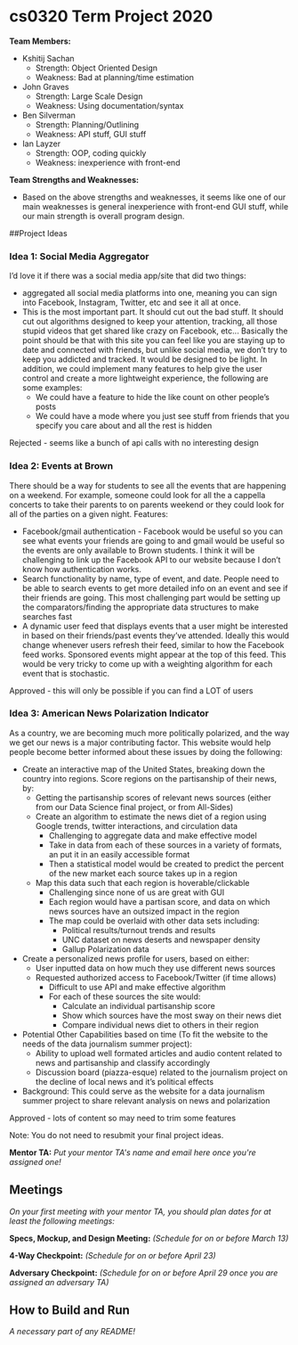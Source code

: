 # cs0320 Term Project 2020

**Team Members:**
- Kshitij Sachan
    - Strength: Object Oriented Design
    - Weakness: Bad at planning/time estimation
- John Graves
    - Strength: Large Scale Design
    - Weakness: Using documentation/syntax
- Ben Silverman
    - Strength: Planning/Outlining
    - Weakness: API stuff, GUI stuff
- Ian Layzer
    - Strength: OOP, coding quickly
    - Weakness: inexperience with front-end

**Team Strengths and Weaknesses:** 
- Based on the above strengths and weaknesses, it seems like one of our main
weaknesses is general inexperience with front-end GUI stuff, while our main
strength is overall program design.

##Project Ideas
### Idea 1: Social Media Aggregator
I’d love it if there was a social media app/site that did two things: 
- aggregated all social media platforms into one, meaning you can sign into Facebook, 
Instagram, Twitter, etc and see it all at once. 
- This is the most important part. It should cut out the bad stuff.
 It should cut out algorithms designed to keep your attention, tracking, all those stupid videos that get shared like crazy on Facebook, etc... Basically the point should be that with this site you can feel like you are staying up to date and connected with friends, but unlike social media, we don’t try to keep you addicted and tracked. It would be designed to be light. In addition, we could implement many features to help give the user control and create a more lightweight experience, the following are some examples:
    - We could have a feature to hide the like count on other people’s posts
    - We could have a mode where you just see stuff from friends that you specify you care about and all the rest is hidden

Rejected - seems like a bunch of api calls with no interesting design

### Idea 2: Events at Brown
There should be a way for students to see all the events that are happening on a weekend. 
For example, someone could look for all the a cappella concerts to take their parents 
to on parents weekend or they could look for all of the parties on a given night.
Features:
- Facebook/gmail authentication - Facebook would be useful so you can see what events 
your friends are going to and gmail would be useful so the events are only available 
to Brown students. I think it will be challenging to link up the Facebook API to our 
website because I don’t know how authentication works.
- Search functionality by name, type of event, and date. 
People need to be able to search events to get more detailed info on an event and 
see if their friends are going. This most challenging part would be setting up the 
comparators/finding the appropriate data structures to make searches fast
- A dynamic user feed that displays events that a user might be interested in based 
on their friends/past events they’ve attended. Ideally this would change whenever 
users refresh their feed, similar to how the Facebook feed works. Sponsored events 
might appear at the top of this feed. This would be very tricky to come up with 
a weighting algorithm for each event that is stochastic.

Approved - this will only be possible if you can find a LOT of users

### Idea 3: American News Polarization Indicator
As a country, we are becoming much more politically polarized, and the way we get our news is a major contributing factor. This website would help people become better informed about these issues by doing the following:

- Create an interactive map of the United States, breaking down the country into regions. Score regions on the partisanship of their news, by:
    - Getting the partisanship scores of relevant news sources (either from our Data Science final project, or from All-Sides)
    - Create an algorithm to estimate the news diet of a region using Google trends, twitter interactions, and circulation data 
        - Challenging to aggregate data and make effective model
        - Take in data from each of these sources in a variety of formats, an put it in an easily accessible format
        - Then a statistical model would be created to predict the percent of the new market each source takes up in a region
    - Map this data such that each region is hoverable/clickable 
        - Challenging since none of us are great with GUI
        - Each region would have a partisan score, and data on which news sources have an outsized impact in the region
        - The map could be overlaid with other data sets including:
            - Political results/turnout trends and results
            - UNC dataset on news deserts and newspaper density
            - Gallup Polarization data
- Create a personalized news profile for users, based on either:
    - User inputted data on how much they use different news sources
    - Requested authorized access to Facebook/Twitter (if time allows)
        - Difficult to use API and make effective algorithm
        - For each of these sources the site would:
            - Calculate an individual partisanship score 
            - Show which sources have the most sway on their news diet
            - Compare individual news diet to others in their region
- Potential Other Capabilities based on time (To fit the website to the needs of the data journalism summer project):
    - Ability to upload well formated articles and audio content related to news and partisanship and classify accordingly
    - Discussion board (piazza-esque) related to the journalism project on the decline of local news and it’s political effects
- Background: This could serve as the website for a data journalism summer project to share relevant analysis on news and polarization

Approved - lots of content so may need to trim some features

Note: You do not need to resubmit your final project ideas.

**Mentor TA:** _Put your mentor TA's name and email here once you're assigned one!_

## Meetings
_On your first meeting with your mentor TA, you should plan dates for at least the following meetings:_

**Specs, Mockup, and Design Meeting:** _(Schedule for on or before March 13)_

**4-Way Checkpoint:** _(Schedule for on or before April 23)_

**Adversary Checkpoint:** _(Schedule for on or before April 29 once you are assigned an adversary TA)_

## How to Build and Run
_A necessary part of any README!_
